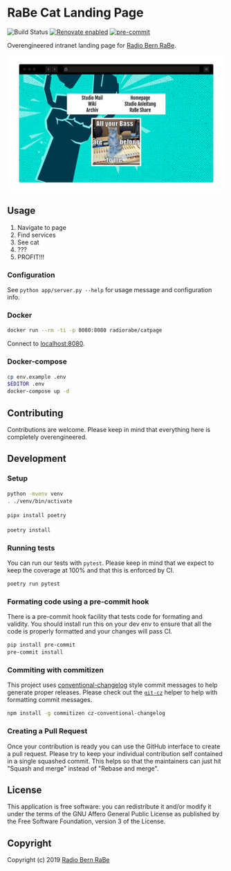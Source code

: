 # RaBe Cat Landing Page

![Build Status](https://github.com/radiorabe/cat-page/workflows/Test%20and%20Release/badge.svg) [![Renovate enabled](https://img.shields.io/badge/renovate-enabled-brightgreen.svg)](https://renovatebot.com/) [![pre-commit](https://img.shields.io/badge/pre--commit-enabled-brightgreen?logo=pre-commit&logoColor=white)](https://github.com/pre-commit/pre-commit)

Overengineered intranet landing page for [Radio Bern RaBe](https://www.rabe.ch).

![Screenshot of page.](docs/screenshot.png)

## Usage

1. Navigate to page
2. Find services
3. See cat
4. ???
5. PROFIT!!!

### Configuration

See `python app/server.py --help` for usage message and configuration info.

### Docker

```bash
docker run --rm -ti -p 8080:8080 radiorabe/catpage
```

Connect to [localhost:8080](http://localhost:8080).

### Docker-compose

```bash
cp env.example .env
$EDITOR .env
docker-compose up -d
```

## Contributing

Contributions are welcome. Please keep in mind that everything here is completely overengineered.

## Development

### Setup

```bash
python -mvenv venv
. ./venv/bin/activate

pipx install poetry

poetry install
```

### Running tests

You can run our tests with `pytest`. Please keep in mind that we expect to keep the coverage at
100% and that this is enforced by CI.

```bash
poetry run pytest
```

### Formating code using a pre-commit hook

There is a pre-commit hook facility that tests code for formating and validity. You should install run
this on your dev env to ensure that all the code is properly formatted and your changes will pass CI.

```bash
pip install pre-commit
pre-commit install
```

### Commiting with commitizen

This project uses [conventional-changelog](https://github.com/conventional-changelog/conventional-changelog) style
commit messages to help generate proper releases. Please check out the [`git-cz`](https://github.com/commitizen/cz-cli)
helper to help with formatting commit messages.

```bash
npm install -g commitizen cz-conventional-changelog
```

### Creating a Pull Request

Once your contribution is ready you can use the GitHub interface to create a pull request. Please try to keep
your individual contribution self contained in a single squashed commit. This helps so that the maintainers
can just hit "Squash and merge" instead of "Rebase and merge".

## License
This application is free software: you can redistribute it and/or modify it under
the terms of the GNU Affero General Public License as published by the Free
Software Foundation, version 3 of the License.

## Copyright
Copyright (c) 2019 [Radio Bern RaBe](http://www.rabe.ch)
